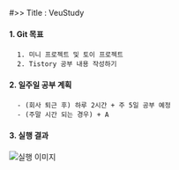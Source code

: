 #>> Title : VeuStudy
#### 1. Git 목표
      1. 미니 프로젝트 및 토이 프로젝트
      2. Tistory 공부 내용 작성하기

#### 2. 일주일 공부 계획
      - (회사 퇴근 후) 하루 2시간 + 주 5일 공부 예정
      - (주말 시간 되는 경우) + A

#### 3. 실행 결과
![실행 이미지](https://discord.com/channels/911905192407101460/911905192407101463/980446569826484244)
